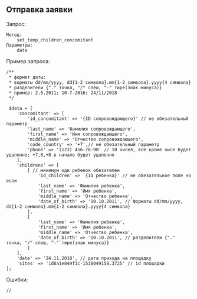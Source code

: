 ## Отправка заявки

Запрос:

    Метод: 
        set_temp_children_concomitant
    Параметры:
        data

Пример запроса:

    /**
     * формат даты:
     * ворматы dd/mm/yyyy, dd{1-2 символа}.mm{1-2 символа}.yyyy{4 символа}
     * разделители {"." точка, "/" слеш, "-" тире(знак минуса)}
     * пример: 2.5.2011; 10-7-2016; 24/11/2018
     */
    
     $data = [
        'concomitant' => [
            'id_concomitant' => '{ID сопровождающего}' // не обезательный параметр
            'last_name' => 'Фамилия сопровождающего',
            'first_name' => 'Имя сопровождающего',
            'middle_name' => 'Отчество сопровождающего',
            'code_country' => '+7',// не обезательный параметр
            'phone' => '(123) 456-78-90' // 10 чисел, все кроме чисе будет удаленно; +7,8,+8 в начале будет удаленно
        ],
        'childrens' => [
            [ // минимум оди ребенок обезателен
                'id_children' => '{ID ребенка}' // не обезательное поле но если
                'last_name' => 'Фамилия ребенка',
                'first_name' => 'Имя ребенка',
                'middle_name' => 'Отчество ребенка',
                'date_of_birth' => '10.10.2011', // Форматы dd/mm/yyyy, dd{1-2 символа}.mm{1-2 символа}.yyyy{4 символа}
            ],
            [
                'last_name' => 'Фамилия ребенка',
                'first_name' => 'Имя ребенка',
                'middle_name' => 'Отчество ребенка',
                'date_of_birth' => '10.10.2011', // разделители {"." точка, "/" слеш, "-" тире(знак минуса)}
            ]
        ],
        'date' => '24.11.2018', // дата прихода на площадку
        'sites' => '1d8a1e849f1c-1538049158.3725' // id плошадки
    ];

Ошибки:

    //
